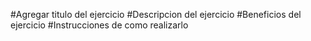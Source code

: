 #Agregar titulo del ejercicio
#Descripcion del ejercicio
#Beneficios del ejercicio
#Instrucciones de como realizarlo
